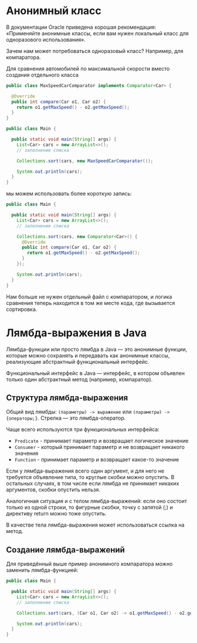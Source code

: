 # Анонимный класс

В документации Oracle приведена хорошая рекомендация: «Применяйте анонимные классы, если вам нужен локальный класс для одноразового использования».

Зачем нам может потребоваться одноразовый класс? Например, для компаратора.

Для сравнения автомобилей по максимальной скорости вместо создания отдельного класса
```java
public class MaxSpeedCarComparator implements Comparator<Car> {

  @Override
  public int compare(Car o1, Car o2) {
    return o1.getMaxSpeed() - o2.getMaxSpeed();
  }
}

public class Main {

  public static void main(String[] args) {
    List<Car> cars = new ArrayList<>();
    // заполнение списка

    Collections.sort(cars, new MaxSpeedCarComparator());

    System.out.println(cars);
  }
}
```
мы можем использовать более короткую запись:
```java
public class Main {

  public static void main(String[] args) {
    List<Car> cars = new ArrayList<>();
    // заполнение списка

    Collections.sort(cars, new Comparator<Car>() {
      @Override
      public int compare(Car o1, Car o2) {
        return o1.getMaxSpeed() - o2.getMaxSpeed();
      }
    });

    System.out.println(cars);
  }
}
```

Нам больше не нужен отдельный файл с компаратором, и логика сравнения теперь находится в том же месте кода, где вызывается сортировка.

# Лямбда-выражения в Java

Лямбда-функции или просто лямбда в Java — это анонимные функции, которые можно сохранять и передавать как анонимные классы, реализующие абстрактный функциональный интерфейс.

Функциональный интерфейс в Java — интерфейс, в котором объявлен только один абстрактный метод (например, компаратор).

## Структура лямбда-выражения

Общий вид лямбды: `(параметры) -> выражение` или `(параметры) -> {операторы;}`. Стрелка — это лямбда-оператор.

Чаще всего используются три функциональных интерфейса:

- `Predicate` - принимает параметр и возвращает логическое значение
- `Consumer` - который принимает параметр и не возвращает никакого значения
- `Function` - принимает параметр и возвращает какое-то значение

Если у лямбда-выражения всего один аргумент, и для него не требуется объявление типа, то круглые скобки можно опустить. В остальных случаях, в том числе если лямбда не принимает никаких аргументов, скобки опустить нельзя.

Аналогичная ситуация и с телом лямбда-выражений: если оно состоит только из одной строки, то фигурные скобки, точку с запятой (;) и директиву return можно тоже опустить.

В качестве тела лямбда-выражения может использоваться ссылка на метод.

## Создание лямбда-выражений

Для приведённый выше пример анонимного компаратора можно заменить лямбда-функцией:
```java
public class Main {

  public static void main(String[] args) {
    List<Car> cars = new ArrayList<>();
    // заполнение списка

    Collections.sort(cars, (Car o1, Car o2) -> o1.getMaxSpeed() - o2.getMaxSpeed());

    System.out.println(cars);
  }
}
```